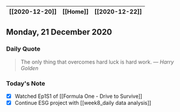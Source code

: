 | [[2020-12-20]] | [[Home]] | [[2020-12-22]] |
| :------------: | :------: | :------------: |

## Monday, 21 December 2020

### Daily Quote
> The only thing that overcomes hard luck is hard work.
> &mdash; <cite>Harry Golden</cite>

### Today's Note

- [x] Watched Ep1S1 of [[Formula One - Drive to Survive]]
- [x] Continue ESG project with [[week8_daily data analysis]]
